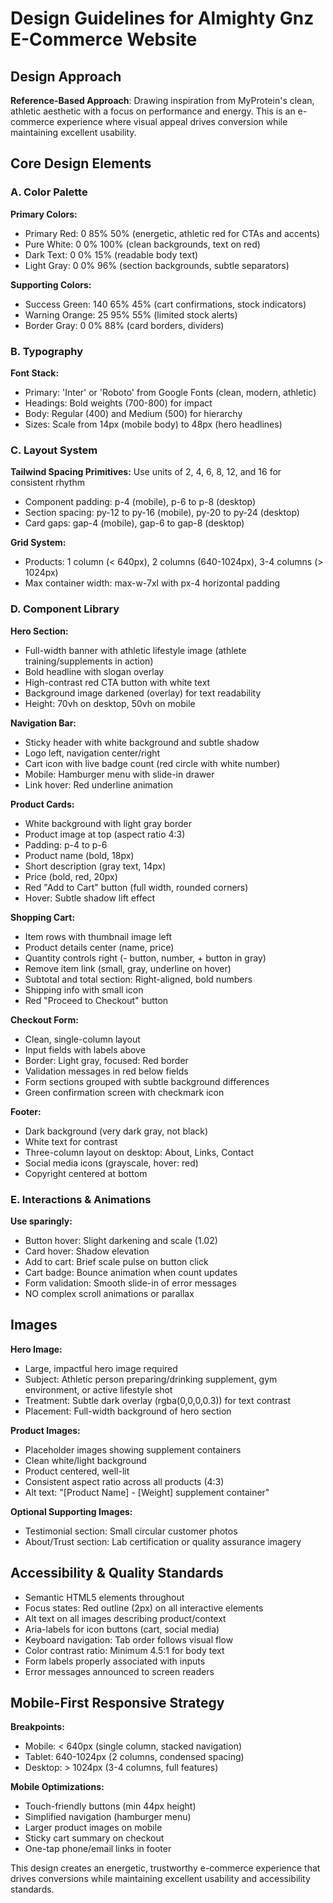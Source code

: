 # Design Guidelines for Almighty Gnz E-Commerce Website

## Design Approach
**Reference-Based Approach**: Drawing inspiration from MyProtein's clean, athletic aesthetic with a focus on performance and energy. This is an e-commerce experience where visual appeal drives conversion while maintaining excellent usability.

## Core Design Elements

### A. Color Palette
**Primary Colors:**
- Primary Red: 0 85% 50% (energetic, athletic red for CTAs and accents)
- Pure White: 0 0% 100% (clean backgrounds, text on red)
- Dark Text: 0 0% 15% (readable body text)
- Light Gray: 0 0% 96% (section backgrounds, subtle separators)

**Supporting Colors:**
- Success Green: 140 65% 45% (cart confirmations, stock indicators)
- Warning Orange: 25 95% 55% (limited stock alerts)
- Border Gray: 0 0% 88% (card borders, dividers)

### B. Typography
**Font Stack:**
- Primary: 'Inter' or 'Roboto' from Google Fonts (clean, modern, athletic)
- Headings: Bold weights (700-800) for impact
- Body: Regular (400) and Medium (500) for hierarchy
- Sizes: Scale from 14px (mobile body) to 48px (hero headlines)

### C. Layout System
**Tailwind Spacing Primitives:** Use units of 2, 4, 6, 8, 12, and 16 for consistent rhythm
- Component padding: p-4 (mobile), p-6 to p-8 (desktop)
- Section spacing: py-12 to py-16 (mobile), py-20 to py-24 (desktop)
- Card gaps: gap-4 (mobile), gap-6 to gap-8 (desktop)

**Grid System:**
- Products: 1 column (< 640px), 2 columns (640-1024px), 3-4 columns (> 1024px)
- Max container width: max-w-7xl with px-4 horizontal padding

### D. Component Library

**Hero Section:**
- Full-width banner with athletic lifestyle image (athlete training/supplements in action)
- Bold headline with slogan overlay
- High-contrast red CTA button with white text
- Background image darkened (overlay) for text readability
- Height: 70vh on desktop, 50vh on mobile

**Navigation Bar:**
- Sticky header with white background and subtle shadow
- Logo left, navigation center/right
- Cart icon with live badge count (red circle with white number)
- Mobile: Hamburger menu with slide-in drawer
- Link hover: Red underline animation

**Product Cards:**
- White background with light gray border
- Product image at top (aspect ratio 4:3)
- Padding: p-4 to p-6
- Product name (bold, 18px)
- Short description (gray text, 14px)
- Price (bold, red, 20px)
- Red "Add to Cart" button (full width, rounded corners)
- Hover: Subtle shadow lift effect

**Shopping Cart:**
- Item rows with thumbnail image left
- Product details center (name, price)
- Quantity controls right (- button, number, + button in gray)
- Remove item link (small, gray, underline on hover)
- Subtotal and total section: Right-aligned, bold numbers
- Shipping info with small icon
- Red "Proceed to Checkout" button

**Checkout Form:**
- Clean, single-column layout
- Input fields with labels above
- Border: Light gray, focused: Red border
- Validation messages in red below fields
- Form sections grouped with subtle background differences
- Green confirmation screen with checkmark icon

**Footer:**
- Dark background (very dark gray, not black)
- White text for contrast
- Three-column layout on desktop: About, Links, Contact
- Social media icons (grayscale, hover: red)
- Copyright centered at bottom

### E. Interactions & Animations
**Use sparingly:**
- Button hover: Slight darkening and scale (1.02)
- Card hover: Shadow elevation
- Add to cart: Brief scale pulse on button click
- Cart badge: Bounce animation when count updates
- Form validation: Smooth slide-in of error messages
- NO complex scroll animations or parallax

## Images

**Hero Image:**
- Large, impactful hero image required
- Subject: Athletic person preparing/drinking supplement, gym environment, or active lifestyle shot
- Treatment: Subtle dark overlay (rgba(0,0,0,0.3)) for text contrast
- Placement: Full-width background of hero section

**Product Images:**
- Placeholder images showing supplement containers
- Clean white/light background
- Product centered, well-lit
- Consistent aspect ratio across all products (4:3)
- Alt text: "[Product Name] - [Weight] supplement container"

**Optional Supporting Images:**
- Testimonial section: Small circular customer photos
- About/Trust section: Lab certification or quality assurance imagery

## Accessibility & Quality Standards
- Semantic HTML5 elements throughout
- Focus states: Red outline (2px) on all interactive elements
- Alt text on all images describing product/context
- Aria-labels for icon buttons (cart, social media)
- Keyboard navigation: Tab order follows visual flow
- Color contrast ratio: Minimum 4.5:1 for body text
- Form labels properly associated with inputs
- Error messages announced to screen readers

## Mobile-First Responsive Strategy
**Breakpoints:**
- Mobile: < 640px (single column, stacked navigation)
- Tablet: 640-1024px (2 columns, condensed spacing)
- Desktop: > 1024px (3-4 columns, full features)

**Mobile Optimizations:**
- Touch-friendly buttons (min 44px height)
- Simplified navigation (hamburger menu)
- Larger product images on mobile
- Sticky cart summary on checkout
- One-tap phone/email links in footer

This design creates an energetic, trustworthy e-commerce experience that drives conversions while maintaining excellent usability and accessibility standards.
